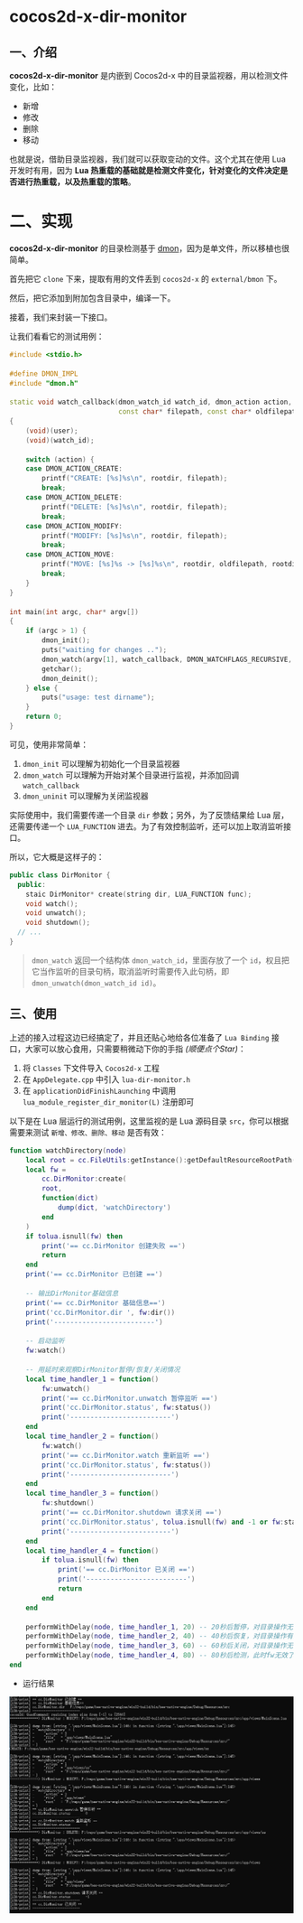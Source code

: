 # cocos2d-x-dir-monitor

## 一、介绍

**cocos2d-x-dir-monitor** 是内嵌到 Cocos2d-x 中的目录监视器，用以检测文件变化，比如：

- 新增
- 修改
- 删除
- 移动

也就是说，借助目录监视器，我们就可以获取变动的文件。这个尤其在使用 Lua 开发时有用，因为 **Lua 热重载的基础就是检测文件变化，针对变化的文件决定是否进行热重载，以及热重载的策略**。

# 二、实现

**cocos2d-x-dir-monitor** 的目录检测基于 [dmon](https://github.com/septag/dmon)，因为是单文件，所以移植也很简单。

首先把它 `clone` 下来，提取有用的文件丢到 `cocos2d-x` 的 `external/bmon` 下。

然后，把它添加到附加包含目录中，编译一下。

接着，我们来封装一下接口。

让我们看看它的测试用例：

```cpp
#include <stdio.h>

#define DMON_IMPL
#include "dmon.h"

static void watch_callback(dmon_watch_id watch_id, dmon_action action, const char* rootdir,
                           const char* filepath, const char* oldfilepath, void* user)
{
    (void)(user);
    (void)(watch_id);

    switch (action) {
    case DMON_ACTION_CREATE:
        printf("CREATE: [%s]%s\n", rootdir, filepath);
        break;
    case DMON_ACTION_DELETE:
        printf("DELETE: [%s]%s\n", rootdir, filepath);
        break;
    case DMON_ACTION_MODIFY:
        printf("MODIFY: [%s]%s\n", rootdir, filepath);
        break;
    case DMON_ACTION_MOVE:
        printf("MOVE: [%s]%s -> [%s]%s\n", rootdir, oldfilepath, rootdir, filepath);
        break;
    }
}

int main(int argc, char* argv[])
{
    if (argc > 1) {
        dmon_init();
        puts("waiting for changes ..");
        dmon_watch(argv[1], watch_callback, DMON_WATCHFLAGS_RECURSIVE, NULL);
        getchar();
        dmon_deinit();
    } else {
        puts("usage: test dirname");
    }
    return 0;
}
```

可见，使用非常简单：

1. `dmon_init` 可以理解为初始化一个目录监视器
2. `dmon_watch` 可以理解为开始对某个目录进行监视，并添加回调 `watch_callback`
3. `dmon_uninit` 可以理解为关闭监视器

实际使用中，我们需要传递一个目录 `dir` 参数；另外，为了反馈结果给 Lua 层，还需要传递一个 `LUA_FUNCTION` 进去。为了有效控制监听，还可以加上取消监听接口。

所以，它大概是这样子的：

```cpp
public class DirMonitor {
  public:
    staic DirMonitor* create(string dir, LUA_FUNCTION func);
    void watch();
    void unwatch();
    void shutdown();
  // ...
}
```

> `dmon_watch` 返回一个结构体 `dmon_watch_id`，里面存放了一个 `id`，权且把它当作监听的目录句柄，取消监听时需要传入此句柄，即 `dmon_unwatch(dmon_watch_id id)`。


## 三、使用

上述的接入过程这边已经搞定了，并且还贴心地给各位准备了 `Lua Binding` 接口，大家可以放心食用，只需要稍微动下你的手指 _(顺便点个Star)_：

1. 将 `Classes` 下文件导入 `Cocos2d-x` 工程
2. 在 `AppDelegate.cpp` 中引入 `lua-dir-monitor.h`
3. 在 `applicationDidFinishLaunching` 中调用 `lua_module_register_dir_monitor(L)` 注册即可

以下是在 Lua 层运行的测试用例，这里监视的是 Lua 源码目录 `src`，你可以根据需要来测试 `新增、修改、删除、移动` 是否有效：

```lua
function watchDirectory(node)
    local root = cc.FileUtils:getInstance():getDefaultResourceRootPath() .. 'src'
    local fw =
        cc.DirMonitor:create(
        root,
        function(dict)
            dump(dict, 'watchDirectory')
        end
    )
    if tolua.isnull(fw) then
        print('== cc.DirMonitor 创建失败 ==')
        return
    end
    print('== cc.DirMonitor 已创建 ==')

    -- 输出DirMonitor基础信息
    print('== cc.DirMonitor 基础信息==')
    print('cc.DirMonitor.dir ', fw:dir())
    print('-------------------------')

    -- 启动监听
    fw:watch()

    -- 用延时来观察DirMonitor暂停/恢复/关闭情况
    local time_handler_1 = function()
        fw:unwatch()
        print('== cc.DirMonitor.unwatch 暂停监听 ==')
        print('cc.DirMonitor.status', fw:status())
        print('-------------------------')
    end
    local time_handler_2 = function()
        fw:watch()
        print('== cc.DirMonitor.watch 重新监听 ==')
        print('cc.DirMonitor.status', fw:status())
        print('-------------------------')
    end
    local time_handler_3 = function()
        fw:shutdown()
        print('== cc.DirMonitor.shutdown 请求关闭 ==')
        print('cc.DirMonitor.status', tolua.isnull(fw) and -1 or fw:status())
        print('-------------------------')
    end
    local time_handler_4 = function()
        if tolua.isnull(fw) then
            print('== cc.DirMonitor 已关闭 ==')
            print('-------------------------')
            return
        end
    end

    performWithDelay(node, time_handler_1, 20) -- 20秒后暂停，对目录操作无效
    performWithDelay(node, time_handler_2, 40) -- 40秒后恢复，对目录操作有效
    performWithDelay(node, time_handler_3, 60) -- 60秒后关闭，对目录操作无效
    performWithDelay(node, time_handler_4, 80) -- 80秒后检测，此时fw无效了
end
```

-   运行结果

![运行测试](./screenshot/console.png)
